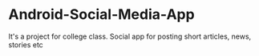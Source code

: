 # Android-Social-Media-App
It's a project for college class. Social app for posting short articles, news, stories etc

